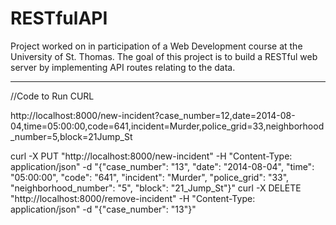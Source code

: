 # RESTfulAPI
Project worked on in participation of a Web Development course at the University of St. Thomas. The goal of this project is to build a RESTful web server by implementing API routes relating to the data.

________________________________________________________________________________________________________________________________________________________________________________________________________________

//Code to Run CURL 

http://localhost:8000/new-incident?case_number=12,date=2014-08-04,time=05:00:00,code=641,incident=Murder,police_grid=33,neighborhood_number=5,block=21Jump_St

curl -X PUT "http://localhost:8000/new-incident" -H "Content-Type: application/json" -d "{\"case_number\": \"13\", \"date\": \"2014-08-04\", \"time\": \"05:00:00\", \"code\": \"641\", \"incident\": \"Murder\", \"police_grid\": \"33\", \"neighborhood_number\": \"5\", \"block\": \"21_Jump_St\"}"
curl -X DELETE "http://localhost:8000/remove-incident" -H "Content-Type: application/json" -d "{\"case_number\": \"13\"}"